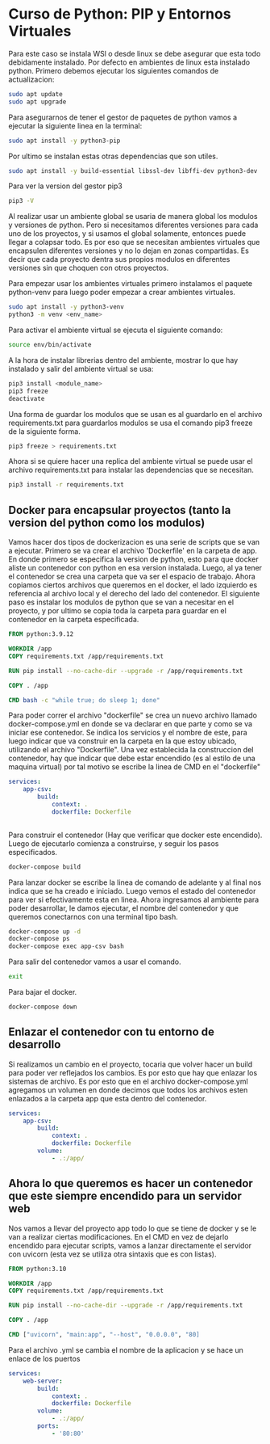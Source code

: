 # Curso de Python: PIP y Entornos Virtuales

Para este caso se instala WSl o desde linux se debe asegurar que esta todo debidamente instalado. Por defecto en ambientes de linux esta instalado python. Primero debemos ejecutar los siguientes comandos de actualizacion:

```sh
sudo apt update
sudo apt upgrade
```

Para asegurarnos de tener el gestor de paquetes de python vamos a ejecutar la siguiente linea en la terminal:

```sh
sudo apt install -y python3-pip
```

Por ultimo se instalan estas otras dependencias que son utiles.

```sh
sudo apt install -y build-essential libssl-dev libffi-dev python3-dev
```

Para ver la version del gestor pip3

```sh
pip3 -V
```

Al realizar usar un ambiente global se usaria de manera global los modulos y versiones de python. Pero si necesitamos diferentes versiones para cada uno de los proyectos, y si usamos el global solamente, entonces puede llegar a colapsar todo. Es por eso que se necesitan ambientes virtuales que encapsulen diferentes versiones y no lo dejan en zonas compartidas. Es decir que cada proyecto dentra sus propios modulos en diferentes versiones sin que choquen con otros proyectos.

Para empezar usar los ambientes virtuales primero instalamos el paquete python-venv para luego poder empezar a crear ambientes virtuales.

```sh
sudo apt install -y python3-venv
python3 -m venv <env_name>
```

Para activar el ambiente virtual se ejecuta el siguiente comando:

```sh
source env/bin/activate
```

A la hora de instalar librerias dentro del ambiente, mostrar lo que hay instalado y salir del ambiente virtual se usa:

```sh
pip3 install <module_name>
pip3 freeze
deactivate
```

Una forma de guardar los modulos que se usan es al guardarlo en el archivo requirements.txt para guardarlos modulos se usa el comando pip3 freeze de la siguiente forma.

```sh
pip3 freeze > requirements.txt
```

Ahora si se quiere hacer una replica del ambiente virtual se puede usar el archivo requirements.txt para instalar las dependencias que se necesitan.

```sh
pip3 install -r requirements.txt
```

## Docker para encapsular proyectos (tanto la version del python como los modulos)

Vamos hacer dos tipos de dockerizacion es una serie de scripts que se van a ejecutar. Primero se va crear el archivo 'Dockerfile' en la carpeta de app. En donde primero se especifica la version de python, esto para que docker aliste un contenedor con python en esa version instalada. Luego, al ya tener el contenedor se crea una carpeta que va ser el espacio de trabajo. Ahora copiamos ciertos archivos que queremos en el docker, el lado izquierdo es referencia al archivo local y el derecho del lado del contenedor. El siguiente paso es instalar los modulos de python que se van a necesitar en el proyecto, y por ultimo se copia toda la carpeta para guardar en el contenedor en la carpeta especificada.

```dockerfile
FROM python:3.9.12

WORKDIR /app
COPY requirements.txt /app/requirements.txt

RUN pip install --no-cache-dir --upgrade -r /app/requirements.txt

COPY . /app

CMD bash -c "while true; do sleep 1; done"
```

Para poder correr el archivo "dockerfile" se crea un nuevo archivo llamado docker-compose.yml en donde se va declarar en que parte y como se va iniciar ese contenedor. Se indica los servicios y el nombre de este, para luego indicar que va construir en la carpeta en la que estoy ubicado, utilizando el archivo "Dockerfile". Una vez establecida la construccion del contenedor, hay que indicar que debe estar encendido (es al estilo de una maquina virtual) por tal motivo se escribe la linea de CMD en el "dockerfile"

```docker-compose.yml
services:
    app-csv:
        build:
            context: .
            dockerfile: Dockerfile
        
```

Para construir el contenedor (Hay que verificar que docker este encendido). Luego de ejecutarlo comienza a construirse, y seguir los pasos especificados.

```sh
docker-compose build
```

Para lanzar docker se escribe la linea de comando de adelante y al final nos indica que se ha creado e iniciado. Luego vemos el estado del contenedor para ver si efectivamente esta en linea. Ahora ingresamos al ambiente para poder desarrollar, le damos ejecutar, el nombre del contenedor y que queremos conectarnos con una terminal tipo bash.

```sh
docker-compose up -d
docker-compose ps
docker-compose exec app-csv bash
```

Para salir del contenedor vamos a usar el comando.

```sh
exit
```

Para bajar el docker.

```sh
docker-compose down
```

## Enlazar el contenedor con tu entorno de desarrollo

Si realizamos un cambio en el proyecto, tocaria que volver hacer un build para poder ver reflejados los cambios. Es por esto que hay que enlazar los sistemas de archivo. Es por esto que en el archivo docker-compose.yml agregamos un volumen en donde decimos que todos los archivos esten enlazados a la carpeta app que esta dentro del contenedor. 

```docker-compose.yml
services:
    app-csv:
        build:
            context: .
            dockerfile: Dockerfile
        volume:
            - .:/app/
```

## Ahora lo que queremos es hacer un contenedor que este siempre encendido para un servidor web

Nos vamos a llevar del proyecto app todo lo que se tiene de docker y se le van a realizar ciertas modificaciones. En el CMD en vez de dejarlo encendido para ejecutar scripts, vamos a lanzar directamente el servidor con uvicorn (esta vez se utiliza otra sintaxis que es con listas).

```dockerfile
FROM python:3.10

WORKDIR /app
COPY requirements.txt /app/requirements.txt

RUN pip install --no-cache-dir --upgrade -r /app/requirements.txt

COPY . /app

CMD ["uvicorn", "main:app", "--host", "0.0.0.0", "80]
```

Para el archivo .yml se cambia el nombre de la aplicacion y se hace un enlace de los puertos

```docker-compose.yml
services:
    web-server:
        build:
            context: .
            dockerfile: Dockerfile
        volume:
            - .:/app/
        ports:
            - '80:80'
```
